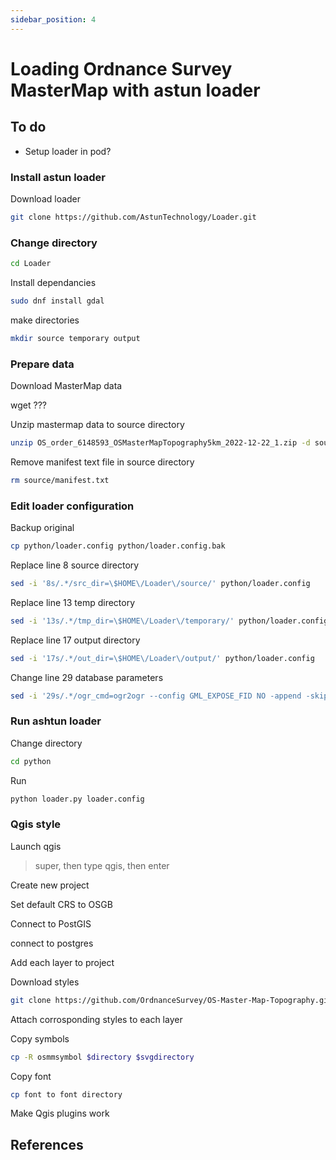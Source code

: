 ```yaml
---
sidebar_position: 4
---
```


# Loading Ordnance Survey MasterMap with astun loader


## To do
- Setup loader in pod?

### Install astun loader

Download loader

``` bash
git clone https://github.com/AstunTechnology/Loader.git

```

### Change directory

``` bash
cd Loader
```

Install dependancies 

``` bash
sudo dnf install gdal
```

make directories

``` bash
mkdir source temporary output
```

### Prepare data

Download MasterMap data

wget ???

Unzip mastermap data to source directory

``` bash
unzip OS_order_6148593_OSMasterMapTopography5km_2022-12-22_1.zip -d source
```

Remove manifest text file in source directory

``` bash
rm source/manifest.txt
```

### Edit loader configuration

Backup original

``` bash
cp python/loader.config python/loader.config.bak
```

Replace line 8 source directory

``` bash
sed -i '8s/.*/src_dir=\$HOME\/Loader\/source/' python/loader.config
```

Replace line 13 temp directory

``` bash
sed -i '13s/.*/tmp_dir=\$HOME\/Loader\/temporary/' python/loader.config
```

Replace line 17 output directory

``` bash
sed -i '17s/.*/out_dir=\$HOME\/Loader\/output/' python/loader.config
```

Change line 29 database parameters

``` bash
sed -i '29s/.*/ogr_cmd=ogr2ogr --config GML_EXPOSE_FID NO -append -skipfailures -f PostgreSQL PG:\x27dbname=postgres active_schema=public host=0\.0\.0\.0 user=postgres password=postgres\x27 \$file_path/' python/loader.config
```

### Run ashtun loader

Change directory

``` bash
cd python
```





Run

``` bash
python loader.py loader.config
```

### Qgis style

Launch qgis

> super, then type qgis, then enter

Create new project

Set default CRS to OSGB

Connect to PostGIS

connect to postgres

Add each layer to project

Download styles

``` bash
git clone https://github.com/OrdnanceSurvey/OS-Master-Map-Topography.git
```

Attach corrosponding styles to each layer

Copy symbols

``` bash
cp -R osmmsymbol $directory $svgdirectory
```

Copy font

``` bash
cp font to font directory
```

Make Qgis plugins work



## References
